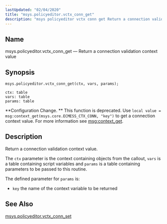 ```yaml
---
lastUpdated: "02/04/2020"
title: "msys.policyeditor.vctx_conn_get"
description: "msys policyeditor vctx conn get Return a connection validation context value msys policyeditor vctx conn get ctx vars params Configuration Change This function is deprecated Use local value msg context get msys core ECMESS CTX CONN key to get a connection context value For more information see msg context get..."
---
```


<a name="lua.ref.msys.policyeditor.vctx_conn_get"></a> 
## Name

msys.policyeditor.vctx_conn_get — Return a connection validation context value

<a name="idp25151280"></a> 
## Synopsis

`msys.policyeditor.vctx_conn_get(ctx, vars, params);`

```
ctx: table
vars: table
params: table
```

**Configuration Change. ** This function is deprecated. Use `local value = msg:context_get(msys.core.ECMESS_CTX_CONN, "key")` to get a connection context value. For more information see [msg:context_get](/momentum/3/3-reference/3-reference-lua-ref-msg-context-get).

<a name="idp25156656"></a> 
## Description

Return a connection validation context value.

The `ctx` parameter is the context containing objects from the callout, `vars` is a table containing script variables and `params` is a table containing parameters to be passed to this routine.

The defined parameter for `params` is:

*   `key` the name of the context variable to be returned

<a name="idp25162672"></a> 
## See Also

[msys.policyeditor.vctx_conn_set](/momentum/3/3-reference/lua-ref-msys-policyeditor-vctx-conn-set)